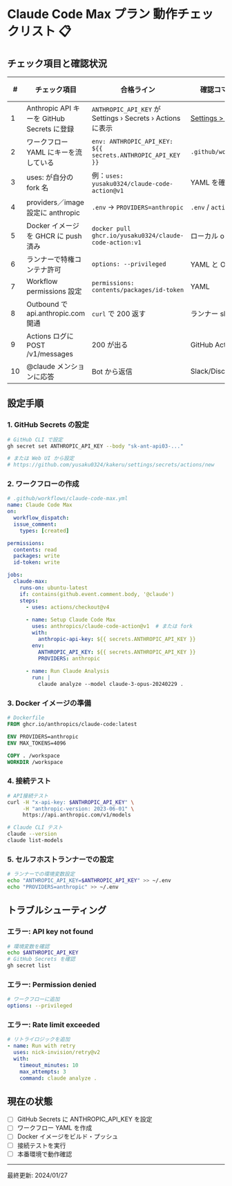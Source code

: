 # Claude Code Max プラン 動作チェックリスト 📋

## チェック項目と確認状況

| # | チェック項目 | 合格ライン | 確認コマンド／場所 | 状態 |
|---|------------|-----------|------------------|------|
| 1 | Anthropic API キーを GitHub Secrets に登録 | `ANTHROPIC_API_KEY` が Settings › Secrets › Actions に表示 | [Settings > Secrets](https://github.com/yusaku0324/kakeru/settings/secrets/actions) | ⏳ |
| 2 | ワークフロー YAML にキーを流している | `env: ANTHROPIC_API_KEY: ${{ secrets.ANTHROPIC_API_KEY }}` | `.github/workflows/*.yml` | ⏳ |
| 3 | uses: が自分の fork 名 | 例：`uses: yusaku0324/claude-code-action@v1` | YAML を確認 | ⏳ |
| 4 | providers／image 設定に anthropic | `.env` → `PROVIDERS=anthropic` | `.env` / `action.yml` | ⏳ |
| 5 | Docker イメージを GHCR に push 済み | `docker pull ghcr.io/yusaku0324/claude-code-action:v1` | ローカル or Actions | ⏳ |
| 6 | ランナーで特権コンテナ許可 | `options: --privileged` | YAML と Org 設定 | ⏳ |
| 7 | Workflow permissions 設定 | `permissions: contents/packages/id-token` | YAML | ⏳ |
| 8 | Outbound で api.anthropic.com 開通 | `curl` で 200 返す | ランナー shell | ⏳ |
| 9 | Actions ログに POST /v1/messages | 200 が出る | GitHub Actions ログ | ⏳ |
| 10 | @claude メンションに応答 | Bot から返信 | Slack/Discord | ⏳ |

## 設定手順

### 1. GitHub Secrets の設定

```bash
# GitHub CLI で設定
gh secret set ANTHROPIC_API_KEY --body "sk-ant-api03-..."

# または Web UI から設定
# https://github.com/yusaku0324/kakeru/settings/secrets/actions/new
```

### 2. ワークフローの作成

```yaml
# .github/workflows/claude-code-max.yml
name: Claude Code Max
on:
  workflow_dispatch:
  issue_comment:
    types: [created]

permissions:
  contents: read
  packages: write
  id-token: write

jobs:
  claude-max:
    runs-on: ubuntu-latest
    if: contains(github.event.comment.body, '@claude')
    steps:
      - uses: actions/checkout@v4
      
      - name: Setup Claude Code Max
        uses: anthropics/claude-code-action@v1  # または fork
        with:
          anthropic-api-key: ${{ secrets.ANTHROPIC_API_KEY }}
        env:
          ANTHROPIC_API_KEY: ${{ secrets.ANTHROPIC_API_KEY }}
          PROVIDERS: anthropic
          
      - name: Run Claude Analysis
        run: |
          claude analyze --model claude-3-opus-20240229 .
```

### 3. Docker イメージの準備

```dockerfile
# Dockerfile
FROM ghcr.io/anthropics/claude-code:latest

ENV PROVIDERS=anthropic
ENV MAX_TOKENS=4096

COPY . /workspace
WORKDIR /workspace
```

### 4. 接続テスト

```bash
# API接続テスト
curl -H "x-api-key: $ANTHROPIC_API_KEY" \
     -H "anthropic-version: 2023-06-01" \
     https://api.anthropic.com/v1/models

# Claude CLI テスト
claude --version
claude list-models
```

### 5. セルフホストランナーでの設定

```bash
# ランナーでの環境変数設定
echo "ANTHROPIC_API_KEY=$ANTHROPIC_API_KEY" >> ~/.env
echo "PROVIDERS=anthropic" >> ~/.env
```

## トラブルシューティング

### エラー: API key not found
```bash
# 環境変数を確認
echo $ANTHROPIC_API_KEY
# GitHub Secrets を確認
gh secret list
```

### エラー: Permission denied
```yaml
# ワークフローに追加
options: --privileged
```

### エラー: Rate limit exceeded
```yaml
# リトライロジックを追加
- name: Run with retry
  uses: nick-invision/retry@v2
  with:
    timeout_minutes: 10
    max_attempts: 3
    command: claude analyze .
```

## 現在の状態

- [ ] GitHub Secrets に ANTHROPIC_API_KEY を設定
- [ ] ワークフロー YAML を作成
- [ ] Docker イメージをビルド・プッシュ
- [ ] 接続テストを実行
- [ ] 本番環境で動作確認

---
最終更新: 2024/01/27